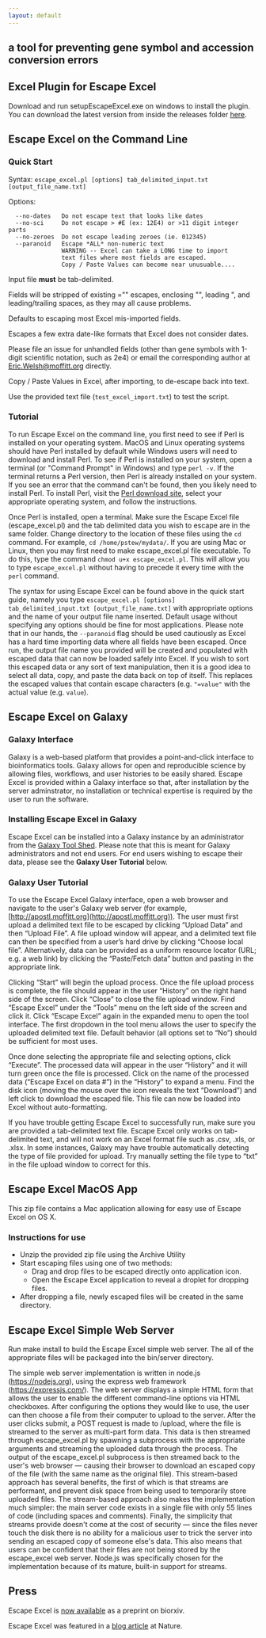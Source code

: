 ```yaml
---
layout: default
---
```

## a tool for preventing gene symbol and accession conversion errors

## Excel Plugin for Escape Excel
Download and run setupEscapeExcel.exe on windows to install the plugin. You can download the latest version from inside the releases folder [here](https://github.com/pstew/escape_excel/tree/master/release).

## Escape Excel on the Command Line

### Quick Start

Syntax: `escape_excel.pl [options] tab_delimited_input.txt [output_file_name.txt]`

Options:

      --no-dates   Do not escape text that looks like dates
      --no-sci     Do not escape > #E (ex: 12E4) or >11 digit integer parts
      --no-zeroes  Do not escape leading zeroes (ie. 012345)
      --paranoid   Escape *ALL* non-numeric text
                   WARNING -- Excel can take a LONG time to import
                   text files where most fields are escaped.
                   Copy / Paste Values can become near unusuable....

Input file **must** be tab-delimited.

Fields will be stripped of existing ="" escapes, enclosing "", leading ", and leading/trailing spaces, as they may all cause problems.

Defaults to escaping most Excel mis-imported fields.

Escapes a few extra date-like formats that Excel does not consider dates.

Please file an issue for unhandled fields (other than gene symbols with 1-digit scientific notation, such as 2e4) or email the corresponding author at [Eric.Welsh@moffitt.org](mailto:Eric.Welsh@moffitt.org) directly.

Copy / Paste Values in Excel, after importing, to de-escape back into text.

Use the provided text file (`test_excel_import.txt`) to test the script.

### Tutorial
To run Escape Excel on the command line, you first need to see if Perl is installed on your operating system. MacOS and Linux operating systems should have Perl installed by default while Windows users will need to download and install Perl. To see if Perl is installed on your system, open a terminal (or "Command Prompt" in Windows) and type `perl -v`. If the terminal returns a Perl version, then Perl is already installed on your system. If you see an error that the command can't be found, then you likely need to install Perl. To install Perl, visit the [Perl download site](https://www.perl.org/get.html), select your appropriate operating system, and follow the instructions.

Once Perl is installed, open a terminal. Make sure the Escape Excel file (escape\_excel.pl) and the tab delimited data you wish to escape are in the same folder. Change directory to the location of these files using the `cd` command. For example, `cd /home/pstew/mydata/`. If you are using Mac or Linux, then you may first need to make escape\_excel.pl file executable. To do this, type the command `chmod u+x escape_excel.pl`. This will allow you to type `escape_excel.pl` without having to precede it every time with the `perl` command.

The syntax for using Escape Excel can be found above in the quick start guide, namely you type `escape_excel.pl [options] tab_delimited_input.txt [output_file_name.txt]` with appropriate options and the name of your output file name inserted. Default usage without specifying any options should be fine for most applications. Please note that in our hands, the `--paranoid` flag should be used cautiously as Excel has a hard time importing data where all fields have been escaped. Once run, the output file name you provided will be created and populated with escaped data that can now be loaded safely into Excel. If you wish to sort this escaped data or any sort of text manipulation, then it is a good idea to select all data, copy, and paste the data back on top of itself. This replaces the escaped values that contain escape characters (e.g. `"=value"` with the actual value (e.g. `value`).

## Escape Excel on Galaxy

### Galaxy Interface

Galaxy is a web-based platform that provides a point-and-click interface to bioinformatics tools. Galaxy allows for open and reproducible science by allowing files, workflows, and user histories to be easily shared. Escape Excel is provided within a Galaxy interface so that, after installation by the server adminstrator, no installation or technical expertise is required by the user to run the software.

### Installing Escape Excel in Galaxy

Escape Excel can be installed into a Galaxy instance by an administrator from the [Galaxy Tool Shed](https://toolshed.g2.bx.psu.edu/view/pstew/escape_excel/482c23a5abfe). Please note that this is meant for Galaxy administrators and not end users. For end users wishing to escape their data, please see the **Galaxy User Tutorial** below.

### Galaxy User Tutorial
 
To use the Escape Excel Galaxy interface, open a web browser and navigate to the user's Galaxy web server (for example, [http://apostl.moffitt.org](http://apostl.moffitt.org)). The user must first upload a delimited text file to be escaped by clicking “Upload Data” and then “Upload File”. A file upload window will appear, and a delimited text file can then be specified from a user’s hard drive by clicking “Choose local file”. Alternatively, data can be provided as a uniform resource locator (URL; e.g. a web link) by clicking the “Paste/Fetch data” button and pasting in the appropriate link.
 
Clicking “Start” will begin the upload process. Once the file upload process is complete, the file should appear in the user “History” on the right hand side of the screen. Click “Close” to close the file upload window. Find “Escape Excel” under the “Tools” menu on the left side of the screen and click it. Click “Escape Excel” again in the expanded menu to open the tool interface. The first dropdown in the tool menu allows the user to specify the uploaded delimited text file. Default behavior (all options set to “No”) should be sufficient for most uses.
 
Once done selecting the appropriate file and selecting options, click “Execute”. The processed data will appear in the user “History” and it will turn green once the file is processed. Click on the name of the processed data (“Escape Excel on data #”) in the “History” to expand a menu. Find the disk icon (moving the mouse over the icon reveals the text “Download”) and left click to download the escaped file. This file can now be loaded into Excel without auto-formatting.
 
If you have trouble getting Escape Excel to successfully run, make sure you are provided a tab-delimited text file. Escape Excel only works on tab-delimited text, and will not work on an Excel format file such as .csv, .xls, or .xlsx. In some instances, Galaxy may have trouble automatically detecting the type of file provided for upload. Try manually setting the file type to “txt” in the file upload window to correct for this.


## Escape Excel MacOS App

This zip file contains a Mac application allowing for easy use of Escape Excel on OS X. 

### Instructions for use
- Unzip the provided zip file using the Archive Utility
- Start escaping files using one of two methods:
	- Drag and drop files to be escaped directly onto application icon. 
	- Open the Escape Excel application to reveal a droplet for dropping files.
- After dropping a file, newly escaped files will be created in the same directory.

## Escape Excel Simple Web Server

Run make install to build the Escape Excel simple web server. The all of the appropriate files will be packaged into the bin/server directory.

The simple web server implementation is written in node.js (https://nodejs.org), using the express web framework (https://expressjs.com/). The web server displays a simple HTML form that allows the user to enable the different command-line options via HTML checkboxes. After configuring the options they would like to use, the user can then choose a file from their computer to upload to the server. After the user clicks submit, a POST request is made to /upload, where the file is streamed to the server as multi-part form data. This data is then streamed through escape_excel.pl by spawning a subprocess with the appropriate arguments and streaming the uploaded data through the process. The output of the escape_excel.pl subprocess is then streamed back to the user's web browser — causing their browser to download an escaped copy of the file (with the same name as the original file). This stream-based approach has several benefits, the first of which is that streams are performant, and prevent disk space from being used to temporarily store uploaded files. The stream-based approach also makes the implementation much simpler: the main server code exists in a single file with only 55 lines of code (including spaces and comments). Finally, the simplicity that streams provide doesn't come at the cost of security — since the files never touch the disk there is no ability for a malicious user to trick the server into sending an escaped copy of someone else's data. This also means that users  can be confident that their files are not being stored by the escape_excel web server. Node.js was specifically chosen for the implementation because of its mature, built-in support for streams.

## Press
Escape Excel is [now available](http://biorxiv.org/content/early/2017/01/27/103820) as a preprint on biorxiv.

Escape Excel was featured in a [blog article](http://blogs.nature.com/naturejobs/2017/02/27/escape-gene-name-mangling-with-escape-excel/) at Nature.
